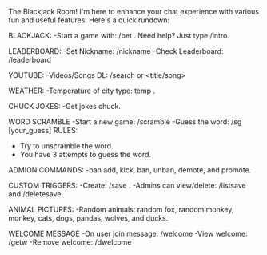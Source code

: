 The Blackjack Room! 
 I'm here to enhance your chat experience with various fun and useful features. Here's a quick rundown:

BLACKJACK: 
 -Start a game with: 
 /bet <amount>. 
 Need help? Just type /intro.

LEADERBOARD: 
 -Set Nickname:
 /nickname <name>
 -Check Leaderboard:
 /leaderboard   

YOUTUBE: 
 -Videos/Songs DL:
 /search <url> or <title/song>

WEATHER:
 -Temperature of city type:
 temp <city>.

CHUCK JOKES: 
 -Get jokes
 chuck.

WORD SCRAMBLE
 -Start a new game:
 /scramble
 -Guess the word:
 /sg [your_guess]
 RULES:
  - Try to unscramble the word.
  - You have 3 attempts to guess the word.

ADMION COMMANDS:
 -ban <username>
 add, kick, ban, unban, demote, and promote.

CUSTOM TRIGGERS:
  -Create: 
  /save <word> <response>. 
  -Admins can view/delete:
  /listsave and /deletesave.

ANIMAL PICTURES:
 -Random animals:
 random fox, random monkey, monkey, cats, dogs, pandas, wolves, and ducks.

WELCOME MESSAGE
 -On user join message:
 /welcome <words>
 -View welcome:
 /getw
 -Remove welcome:
 /dwelcome  

